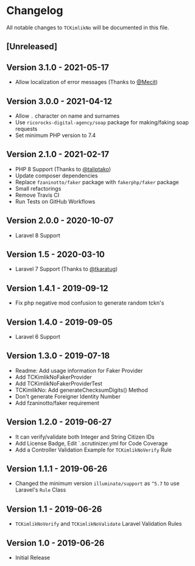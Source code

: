 # Changelog

All notable changes to `TCKimlikNo` will be documented in this file.

## [Unreleased]

## Version 3.1.0 - 2021-05-17
- Allow localization of error messages (Thanks to [@Mecit](https://github.com/Mecit))

## Version 3.0.0 - 2021-04-12
- Allow `.` character on name and surnames
- Use `ricorocks-digital-agency/soap` package for making/faking soap requests
- Set minimum PHP version to 7.4

## Version 2.1.0 - 2021-02-17

- PHP 8 Support (Thanks to [@taliptako](https://github.com/taliptako))
- Update composer dependencies
- Replace `fzaninotto/faker` package with `fakerphp/faker` package
- Small refactorings
- Remove Travis CI
- Run Tests on GitHub Workflows

## Version 2.0.0 - 2020-10-07

- Laravel 8 Support

## Version 1.5 - 2020-03-10

- Laravel 7 Support (Thanks to [@tkaratug](https://github.com/tkaratug))

## Version 1.4.1 - 2019-09-12

- Fix php negative mod confusion to generate random tckn's

## Version 1.4.0 - 2019-09-05

- Laravel 6 Support

## Version 1.3.0 - 2019-07-18

- Readme: Add usage information for Faker Provider
- Add TCKimlikNoFakerProvider
- Add TCKimlikNoFakerProviderTest
- TCKimlikNo: Add generateChecksumDigits() Method
- Don't generate Foreigner Identity Number
- Add fzaninotto/faker requirement

## Version 1.2.0 - 2019-06-27

- It can verify/validate both Integer and String Citizen IDs
- Add License Badge, Edit `.scrutinizer.yml for Code Coverage
- Add a Controller Validation Example for `TCKimlikNoVerify` Rule

## Version 1.1.1 - 2019-06-26

- Changed the minimum version `illuminate/support` as `^5.7` to use Laravel's `Rule` Class

## Version 1.1 - 2019-06-26

- `TCKimlikNoVerify` and `TCKimlikNoValidate` Laravel Validation Rules

## Version 1.0 - 2019-06-26

- Initial Release
